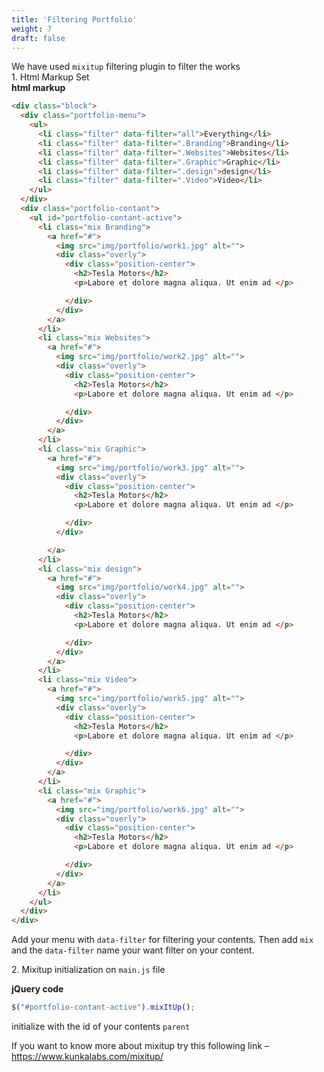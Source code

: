 ```yaml
---
title: 'Filtering Portfolio'
weight: 7
draft: false
---
```


We have used `mixitup` filtering plugin to filter the works  
1\. Html Markup Set  
**html markup**  
```html
<div class="block">
  <div class="portfolio-menu">
    <ul>
      <li class="filter" data-filter="all">Everything</li>
      <li class="filter" data-filter=".Branding">Branding</li>
      <li class="filter" data-filter=".Websites">Websites</li>
      <li class="filter" data-filter=".Graphic">Graphic</li>
      <li class="filter" data-filter=".design">design</li>
      <li class="filter" data-filter=".Video">Video</li>
    </ul>
  </div>
  <div class="portfolio-contant">
    <ul id="portfolio-contant-active">
      <li class="mix Branding">
        <a href="#">
          <img src="img/portfolio/work1.jpg" alt="">
          <div class="overly">
            <div class="position-center">
              <h2>Tesla Motors</h2>
              <p>Labore et dolore magna aliqua. Ut enim ad </p>

            </div>
          </div>
        </a>
      </li>
      <li class="mix Websites">
        <a href="#">
          <img src="img/portfolio/work2.jpg" alt="">
          <div class="overly">
            <div class="position-center">
              <h2>Tesla Motors</h2>
              <p>Labore et dolore magna aliqua. Ut enim ad </p>

            </div>
          </div>
        </a>
      </li>
      <li class="mix Graphic">
        <a href="#">
          <img src="img/portfolio/work3.jpg" alt="">
          <div class="overly">
            <div class="position-center">
              <h2>Tesla Motors</h2>
              <p>Labore et dolore magna aliqua. Ut enim ad </p>

            </div>
          </div>

        </a>
      </li>
      <li class="mix design">
        <a href="#">
          <img src="img/portfolio/work4.jpg" alt="">
          <div class="overly">
            <div class="position-center">
              <h2>Tesla Motors</h2>
              <p>Labore et dolore magna aliqua. Ut enim ad </p>

            </div>
          </div>
        </a>
      </li>
      <li class="mix Video">
        <a href="#">
          <img src="img/portfolio/work5.jpg" alt="">
          <div class="overly">
            <div class="position-center">
              <h2>Tesla Motors</h2>
              <p>Labore et dolore magna aliqua. Ut enim ad </p>

            </div>
          </div>
        </a>
      </li>
      <li class="mix Graphic">
        <a href="#">
          <img src="img/portfolio/work6.jpg" alt="">
          <div class="overly">
            <div class="position-center">
              <h2>Tesla Motors</h2>
              <p>Labore et dolore magna aliqua. Ut enim ad </p>

            </div>
          </div>
        </a>
      </li>
    </ul>
  </div>
</div>
```

Add your menu with `data-filter` for filtering your contents. Then add `mix` and the `data-filter` name your want filter on your content.

2\. Mixitup initialization on `main.js` file

**jQuery code**  
```js
$("#portfolio-contant-active").mixItUp();  
```

initialize with the id of your contents `parent`

If you want to know more about mixitup try this following link – <https://www.kunkalabs.com/mixitup/>